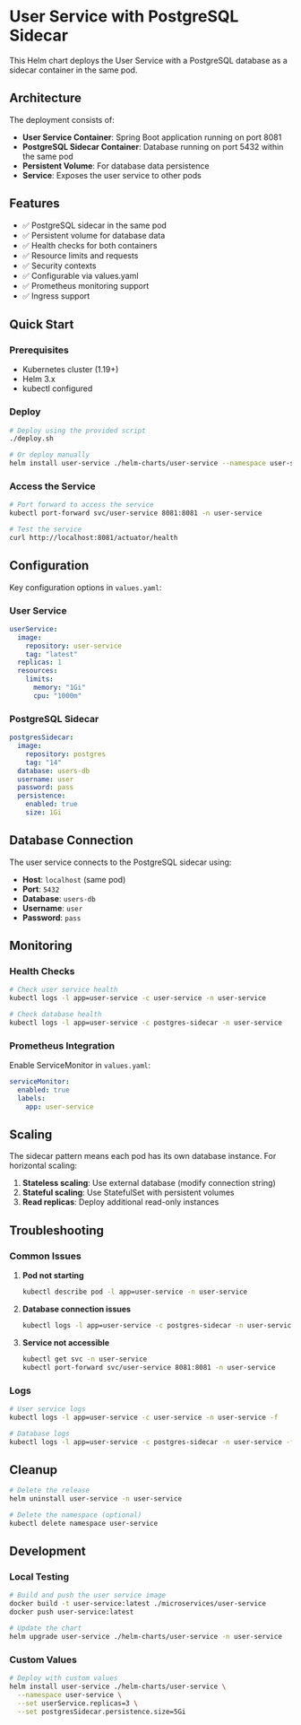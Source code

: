 # User Service with PostgreSQL Sidecar

This Helm chart deploys the User Service with a PostgreSQL database as a sidecar container in the same pod.

## Architecture

The deployment consists of:
- **User Service Container**: Spring Boot application running on port 8081
- **PostgreSQL Sidecar Container**: Database running on port 5432 within the same pod
- **Persistent Volume**: For database data persistence
- **Service**: Exposes the user service to other pods

## Features

- ✅ PostgreSQL sidecar in the same pod
- ✅ Persistent volume for database data
- ✅ Health checks for both containers
- ✅ Resource limits and requests
- ✅ Security contexts
- ✅ Configurable via values.yaml
- ✅ Prometheus monitoring support
- ✅ Ingress support

## Quick Start

### Prerequisites

- Kubernetes cluster (1.19+)
- Helm 3.x
- kubectl configured

### Deploy

```bash
# Deploy using the provided script
./deploy.sh

# Or deploy manually
helm install user-service ./helm-charts/user-service --namespace user-service --create-namespace
```

### Access the Service

```bash
# Port forward to access the service
kubectl port-forward svc/user-service 8081:8081 -n user-service

# Test the service
curl http://localhost:8081/actuator/health
```

## Configuration

Key configuration options in `values.yaml`:

### User Service
```yaml
userService:
  image:
    repository: user-service
    tag: "latest"
  replicas: 1
  resources:
    limits:
      memory: "1Gi"
      cpu: "1000m"
```

### PostgreSQL Sidecar
```yaml
postgresSidecar:
  image:
    repository: postgres
    tag: "14"
  database: users-db
  username: user
  password: pass
  persistence:
    enabled: true
    size: 1Gi
```

## Database Connection

The user service connects to the PostgreSQL sidecar using:
- **Host**: `localhost` (same pod)
- **Port**: `5432`
- **Database**: `users-db`
- **Username**: `user`
- **Password**: `pass`

## Monitoring

### Health Checks
```bash
# Check user service health
kubectl logs -l app=user-service -c user-service -n user-service

# Check database health
kubectl logs -l app=user-service -c postgres-sidecar -n user-service
```

### Prometheus Integration
Enable ServiceMonitor in `values.yaml`:
```yaml
serviceMonitor:
  enabled: true
  labels:
    app: user-service
```

## Scaling

The sidecar pattern means each pod has its own database instance. For horizontal scaling:

1. **Stateless scaling**: Use external database (modify connection string)
2. **Stateful scaling**: Use StatefulSet with persistent volumes
3. **Read replicas**: Deploy additional read-only instances

## Troubleshooting

### Common Issues

1. **Pod not starting**
   ```bash
   kubectl describe pod -l app=user-service -n user-service
   ```

2. **Database connection issues**
   ```bash
   kubectl logs -l app=user-service -c postgres-sidecar -n user-service
   ```

3. **Service not accessible**
   ```bash
   kubectl get svc -n user-service
   kubectl port-forward svc/user-service 8081:8081 -n user-service
   ```

### Logs
```bash
# User service logs
kubectl logs -l app=user-service -c user-service -n user-service -f

# Database logs
kubectl logs -l app=user-service -c postgres-sidecar -n user-service -f
```

## Cleanup

```bash
# Delete the release
helm uninstall user-service -n user-service

# Delete the namespace (optional)
kubectl delete namespace user-service
```

## Development

### Local Testing
```bash
# Build and push the user service image
docker build -t user-service:latest ./microservices/user-service
docker push user-service:latest

# Update the chart
helm upgrade user-service ./helm-charts/user-service -n user-service
```

### Custom Values
```bash
# Deploy with custom values
helm install user-service ./helm-charts/user-service \
  --namespace user-service \
  --set userService.replicas=3 \
  --set postgresSidecar.persistence.size=5Gi
```
